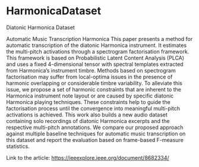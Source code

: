 # HarmonicaDataset
 Diatonic Harmonica Dataset 

Automatic Music Transcription Harmonica
This paper presents a method for automatic transcription of the diatonic Harmonica instrument. It estimates the multi-pitch activations through a spectrogram factorisation framework. This framework is based on Probabilistic Latent Content Analysis (PLCA) and uses a fixed 4-dimensional tensor with spectral templates extracted from Harmonica’s instrument timbre. Methods based on spectrogram factorisation may suffer from local-optima issues in the presence of harmonic overlapping or considerable timbre variability. To alleviate this issue, we propose a set of harmonic constraints that are inherent to the Harmonica instrument note layout or are caused by specific diatonic Harmonica playing techniques. These constraints help to guide the factorisation process until the convergence into meaningful multi-pitch activations is achieved. This work also builds a new audio dataset containing solo recordings of diatonic Harmonica excerpts and the respective multi-pitch annotations. We compare our proposed approach against multiple baseline techniques for automatic music transcription on this dataset and report the evaluation based on frame-based F-measure statistics.

Link to the article: https://ieeexplore.ieee.org/document/8682334/

